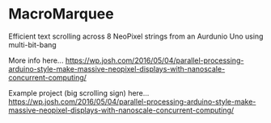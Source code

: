 # MacroMarquee
Efficient text scrolling across 8 NeoPixel strings from an Aurdunio Uno using multi-bit-bang

More info here...
https://wp.josh.com/2016/05/04/parallel-processing-arduino-style-make-massive-neopixel-displays-with-nanoscale-concurrent-computing/

Example project (big scrolling sign) here...
https://wp.josh.com/2016/05/04/parallel-processing-arduino-style-make-massive-neopixel-displays-with-nanoscale-concurrent-computing/
